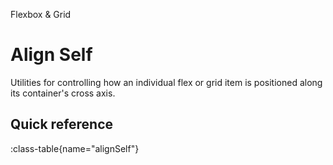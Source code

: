 <span text-primary fw-600>Flexbox & Grid</span>

# Align Self

Utilities for controlling how an individual flex or grid item is positioned along its container's cross axis.


## Quick reference

:class-table{name="alignSelf"}
